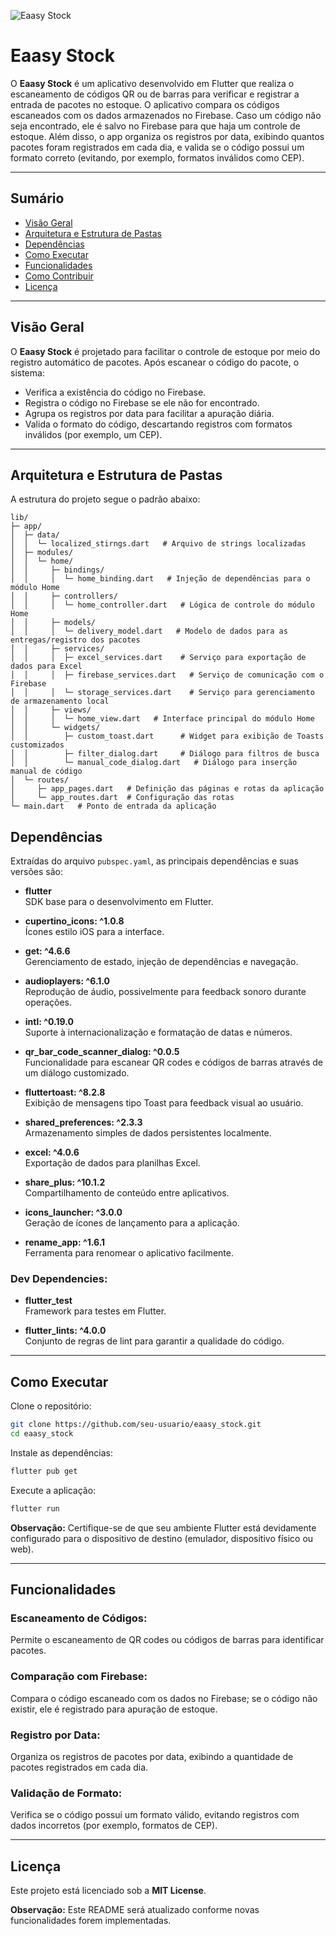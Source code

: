 <!-- Banner -->
![Eaasy Stock](https://via.placeholder.com/1200x300?text=Eaasy+Stock)

# Eaasy Stock

O **Eaasy Stock** é um aplicativo desenvolvido em Flutter que realiza o escaneamento de códigos QR ou de barras para verificar e registrar a entrada de pacotes no estoque. O aplicativo compara os códigos escaneados com os dados armazenados no Firebase. Caso um código não seja encontrado, ele é salvo no Firebase para que haja um controle de estoque. Além disso, o app organiza os registros por data, exibindo quantos pacotes foram registrados em cada dia, e valida se o código possui um formato correto (evitando, por exemplo, formatos inválidos como CEP).

---

## Sumário

- [Visão Geral](#visão-geral)
- [Arquitetura e Estrutura de Pastas](#arquitetura-e-estrutura-de-pastas)
- [Dependências](#dependências)
- [Como Executar](#como-executar)
- [Funcionalidades](#funcionalidades)
- [Como Contribuir](#como-contribuir)
- [Licença](#licença)

---

## Visão Geral

O **Eaasy Stock** é projetado para facilitar o controle de estoque por meio do registro automático de pacotes. Após escanear o código do pacote, o sistema:
- Verifica a existência do código no Firebase.
- Registra o código no Firebase se ele não for encontrado.
- Agrupa os registros por data para facilitar a apuração diária.
- Valida o formato do código, descartando registros com formatos inválidos (por exemplo, um CEP).

---

## Arquitetura e Estrutura de Pastas

A estrutura do projeto segue o padrão abaixo:

```plaintext
lib/
├─ app/
│  ├─ data/
│  │  └─ localized_stirngs.dart   # Arquivo de strings localizadas
│  ├─ modules/
│  │  └─ home/
│  │     ├─ bindings/
│  │     │  └─ home_binding.dart   # Injeção de dependências para o módulo Home
│  │     ├─ controllers/
│  │     │  └─ home_controller.dart   # Lógica de controle do módulo Home
│  │     ├─ models/
│  │     │  └─ delivery_model.dart   # Modelo de dados para as entregas/registro dos pacotes
│  │     ├─ services/
│  │     │  ├─ excel_services.dart    # Serviço para exportação de dados para Excel
│  │     │  ├─ firebase_services.dart   # Serviço de comunicação com o Firebase
│  │     │  └─ storage_services.dart    # Serviço para gerenciamento de armazenamento local
│  │     ├─ views/
│  │     │  └─ home_view.dart   # Interface principal do módulo Home
│  │     └─ widgets/
│  │        ├─ custom_toast.dart      # Widget para exibição de Toasts customizados
│  │        ├─ filter_dialog.dart     # Diálogo para filtros de busca
│  │        └─ manual_code_dialog.dart   # Diálogo para inserção manual de código
│  └─ routes/
│     ├─ app_pages.dart   # Definição das páginas e rotas da aplicação
│     └─ app_routes.dart  # Configuração das rotas
└─ main.dart   # Ponto de entrada da aplicação
```

## Dependências
Extraídas do arquivo `pubspec.yaml`, as principais dependências e suas versões são:

- **flutter**  
  SDK base para o desenvolvimento em Flutter.

- **cupertino_icons: ^1.0.8**  
  Ícones estilo iOS para a interface.

- **get: ^4.6.6**  
  Gerenciamento de estado, injeção de dependências e navegação.

- **audioplayers: ^6.1.0**  
  Reprodução de áudio, possivelmente para feedback sonoro durante operações.

- **intl: ^0.19.0**  
  Suporte à internacionalização e formatação de datas e números.

- **qr_bar_code_scanner_dialog: ^0.0.5**  
  Funcionalidade para escanear QR codes e códigos de barras através de um diálogo customizado.

- **fluttertoast: ^8.2.8**  
  Exibição de mensagens tipo Toast para feedback visual ao usuário.

- **shared_preferences: ^2.3.3**  
  Armazenamento simples de dados persistentes localmente.

- **excel: ^4.0.6**  
  Exportação de dados para planilhas Excel.

- **share_plus: ^10.1.2**  
  Compartilhamento de conteúdo entre aplicativos.

- **icons_launcher: ^3.0.0**  
  Geração de ícones de lançamento para a aplicação.

- **rename_app: ^1.6.1**  
  Ferramenta para renomear o aplicativo facilmente.

### Dev Dependencies:
- **flutter_test**  
  Framework para testes em Flutter.

- **flutter_lints: ^4.0.0**  
  Conjunto de regras de lint para garantir a qualidade do código.

---

## Como Executar
Clone o repositório:
```bash
git clone https://github.com/seu-usuario/eaasy_stock.git
cd eaasy_stock
```

Instale as dependências:
```bash
flutter pub get
```

Execute a aplicação:
```bash
flutter run
```

**Observação:** Certifique-se de que seu ambiente Flutter está devidamente configurado para o dispositivo de destino (emulador, dispositivo físico ou web).

---

## Funcionalidades
### Escaneamento de Códigos:
Permite o escaneamento de QR codes ou códigos de barras para identificar pacotes.

### Comparação com Firebase:
Compara o código escaneado com os dados no Firebase; se o código não existir, ele é registrado para apuração de estoque.

### Registro por Data:
Organiza os registros de pacotes por data, exibindo a quantidade de pacotes registrados em cada dia.

### Validação de Formato:
Verifica se o código possui um formato válido, evitando registros com dados incorretos (por exemplo, formatos de CEP).

---

## Licença
Este projeto está licenciado sob a **MIT License**.

**Observação:** Este README será atualizado conforme novas funcionalidades forem implementadas.
